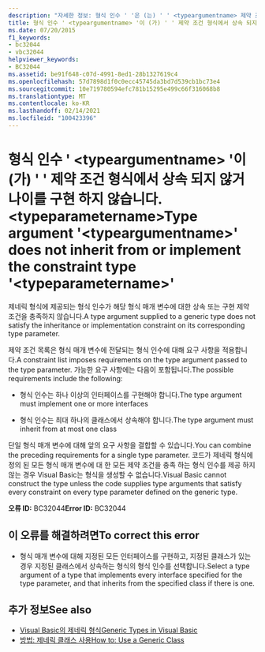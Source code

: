 ```yaml
---
description: "자세한 정보: 형식 인수 ' '은 (는) ' ' <typeargumentname> 제약 조건 형식에서 상속 되지 않습니다. <typeparametername>"
title: 형식 인수 ' <typeargumentname> '이 (가) ' ' 제약 조건 형식에서 상속 되지 않거나이를 구현 하지 않습니다. <typeparametername>
ms.date: 07/20/2015
f1_keywords:
- bc32044
- vbc32044
helpviewer_keywords:
- BC32044
ms.assetid: be91f648-c07d-4991-8ed1-28b1327619c4
ms.openlocfilehash: 57d7898d1f0c0ecc45745da3bd7d539cb1bc73e4
ms.sourcegitcommit: 10e719780594efc781b15295e499c66f316068b8
ms.translationtype: MT
ms.contentlocale: ko-KR
ms.lasthandoff: 02/14/2021
ms.locfileid: "100423396"
---
```

# <a name="type-argument-typeargumentname-does-not-inherit-from-or-implement-the-constraint-type-typeparametername"></a><span data-ttu-id="7096a-103">형식 인수 ' \<typeargumentname> '이 (가) ' ' 제약 조건 형식에서 상속 되지 않거나이를 구현 하지 않습니다. \<typeparametername></span><span class="sxs-lookup"><span data-stu-id="7096a-103">Type argument '\<typeargumentname>' does not inherit from or implement the constraint type '\<typeparametername>'</span></span>

<span data-ttu-id="7096a-104">제네릭 형식에 제공되는 형식 인수가 해당 형식 매개 변수에 대한 상속 또는 구현 제약 조건을 충족하지 않습니다.</span><span class="sxs-lookup"><span data-stu-id="7096a-104">A type argument supplied to a generic type does not satisfy the inheritance or implementation constraint on its corresponding type parameter.</span></span>  
  
 <span data-ttu-id="7096a-105">제약 조건 목록은 형식 매개 변수에 전달되는 형식 인수에 대해 요구 사항을 적용합니다.</span><span class="sxs-lookup"><span data-stu-id="7096a-105">A constraint list imposes requirements on the type argument passed to the type parameter.</span></span> <span data-ttu-id="7096a-106">가능한 요구 사항에는 다음이 포함됩니다.</span><span class="sxs-lookup"><span data-stu-id="7096a-106">The possible requirements include the following:</span></span>  
  
- <span data-ttu-id="7096a-107">형식 인수는 하나 이상의 인터페이스를 구현해야 합니다.</span><span class="sxs-lookup"><span data-stu-id="7096a-107">The type argument must implement one or more interfaces</span></span>  
  
- <span data-ttu-id="7096a-108">형식 인수는 최대 하나의 클래스에서 상속해야 합니다.</span><span class="sxs-lookup"><span data-stu-id="7096a-108">The type argument must inherit from at most one class</span></span>  
  
 <span data-ttu-id="7096a-109">단일 형식 매개 변수에 대해 앞의 요구 사항을 결합할 수 있습니다.</span><span class="sxs-lookup"><span data-stu-id="7096a-109">You can combine the preceding requirements for a single type parameter.</span></span> <span data-ttu-id="7096a-110">코드가 제네릭 형식에 정의 된 모든 형식 매개 변수에 대 한 모든 제약 조건을 충족 하는 형식 인수를 제공 하지 않는 경우 Visual Basic는 형식을 생성할 수 없습니다.</span><span class="sxs-lookup"><span data-stu-id="7096a-110">Visual Basic cannot construct the type unless the code supplies type arguments that satisfy every constraint on every type parameter defined on the generic type.</span></span>  
  
 <span data-ttu-id="7096a-111">**오류 ID:** BC32044</span><span class="sxs-lookup"><span data-stu-id="7096a-111">**Error ID:** BC32044</span></span>  
  
## <a name="to-correct-this-error"></a><span data-ttu-id="7096a-112">이 오류를 해결하려면</span><span class="sxs-lookup"><span data-stu-id="7096a-112">To correct this error</span></span>  
  
- <span data-ttu-id="7096a-113">형식 매개 변수에 대해 지정된 모든 인터페이스를 구현하고, 지정된 클래스가 있는 경우 지정된 클래스에서 상속하는 형식의 형식 인수를 선택합니다.</span><span class="sxs-lookup"><span data-stu-id="7096a-113">Select a type argument of a type that implements every interface specified for the type parameter, and that inherits from the specified class if there is one.</span></span>  
  
## <a name="see-also"></a><span data-ttu-id="7096a-114">추가 정보</span><span class="sxs-lookup"><span data-stu-id="7096a-114">See also</span></span>

- [<span data-ttu-id="7096a-115">Visual Basic의 제네릭 형식</span><span class="sxs-lookup"><span data-stu-id="7096a-115">Generic Types in Visual Basic</span></span>](../programming-guide/language-features/data-types/generic-types.md)
- [<span data-ttu-id="7096a-116">방법: 제네릭 클래스 사용</span><span class="sxs-lookup"><span data-stu-id="7096a-116">How to: Use a Generic Class</span></span>](../programming-guide/language-features/data-types/how-to-use-a-generic-class.md)
